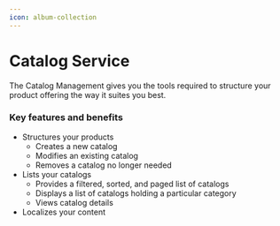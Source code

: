 ```yaml
---
icon: album-collection
---
```


# Catalog Service

The Catalog Management gives you the tools required to structure your product offering the way it suites you best.

### Key features and benefits

* Structures your products
  * Creates a new catalog
  * Modifies an existing catalog
  * Removes a catalog no longer needed
* Lists your catalogs
  * Provides a filtered, sorted, and paged list of catalogs
  * Displays a list of catalogs holding a particular category
  * Views catalog details
* Localizes your content

